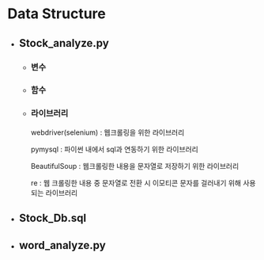 
# Data Structure



+ ## Stock_analyze.py
  - ### 변수
     
  - ### 함수
  
  - ### 라이브러리
   
    webdriver(selenium) : 웹크롤링을 위한 라이브러리
    
    pymysql : 파이썬 내에서 sql과 연동하기 위한 라이브러리
    
    BeautifulSoup : 웹크롤링한 내용을 문자열로 저장하기 위한 라이브러리
    
    re : 웹 크롤링한 내용 중 문자열로 전환 시 이모티콘 문자를 걸러내기 위해 사용되는 라이브러리





+ ## Stock_Db.sql



+ ## word_analyze.py
